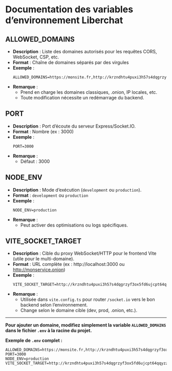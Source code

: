 # Documentation des variables d’environnement Liberchat

## ALLOWED_DOMAINS
- **Description** : Liste des domaines autorisés pour les requêtes CORS, WebSocket, CSP, etc.
- **Format** : Chaîne de domaines séparés par des virgules
- **Exemple** :
  ```env
  ALLOWED_DOMAINS=https://monsite.fr,http://krzndhtu4puxi3h57s4dqgrzyf3ox5fd6ujcpt64qqyzzam7suzjngad.onion,http://localhost:5173
  ```
- **Remarque** :
  - Prend en charge les domaines classiques, .onion, IP locales, etc.
  - Toute modification nécessite un redémarrage du backend.

## PORT
- **Description** : Port d’écoute du serveur Express/Socket.IO.
- **Format** : Nombre (ex : 3000)
- **Exemple** :
  ```env
  PORT=3000
  ```
- **Remarque** :
  - Défaut : 3000

## NODE_ENV
- **Description** : Mode d’exécution (`development` ou `production`).
- **Format** : `development` ou `production`
- **Exemple** :
  ```env
  NODE_ENV=production
  ```
- **Remarque** :
  - Peut activer des optimisations ou logs spécifiques.

## VITE_SOCKET_TARGET
- **Description** : Cible du proxy WebSocket/HTTP pour le frontend Vite (utile pour le multi-domaine).
- **Format** : URL complète (ex : http://localhost:3000 ou http://monservice.onion)
- **Exemple** :
  ```env
  VITE_SOCKET_TARGET=http://krzndhtu4puxi3h57s4dqgrzyf3ox5fd6ujcpt64qqyzzam7suzjngad.onion
  ```
- **Remarque** :
  - Utilisée dans `vite.config.ts` pour router `/socket.io` vers le bon backend selon l’environnement.
  - Change selon le domaine cible (dev, prod, .onion, etc.).

---

**Pour ajouter un domaine, modifiez simplement la variable `ALLOWED_DOMAINS` dans le fichier `.env` à la racine du projet.**

**Exemple de `.env` complet :**
```env
ALLOWED_DOMAINS=https://monsite.fr,http://krzndhtu4puxi3h57s4dqgrzyf3ox5fd6ujcpt64qqyzzam7suzjngad.onion,http://localhost:5173
PORT=3000
NODE_ENV=production
VITE_SOCKET_TARGET=http://krzndhtu4puxi3h57s4dqgrzyf3ox5fd6ujcpt64qqyzzam7suzjngad.onion
```
